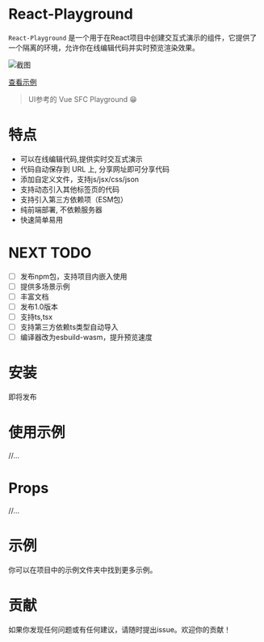 # React-Playground
`React-Playground` 是一个用于在React项目中创建交互式演示的组件，它提供了一个隔离的环境，允许你在线编辑代码并实时预览渲染效果。

![截图](https://raw.githubusercontent.com/fewismuch/react-playground/main/src/example/index.png)

[查看示例](https://fewismuch.github.io/react-playground) 

> UI参考的 Vue SFC Playground 😁

# 特点
- 可以在线编辑代码,提供实时交互式演示
- 代码自动保存到 URL 上, 分享网址即可分享代码
- 添加自定义文件，支持js/jsx/css/json
- 支持动态引入其他标签页的代码
- 支持引入第三方依赖项（ESM包）
- 纯前端部署, 不依赖服务器
- 快速简单易用

# NEXT TODO
- [ ] 发布npm包，支持项目内嵌入使用
- [ ] 提供多场景示例
- [ ] 丰富文档
- [ ] 发布1.0版本
- [ ] 支持ts,tsx
- [ ] 支持第三方依赖ts类型自动导入
- [ ] 编译器改为esbuild-wasm，提升预览速度

# 安装
即将发布

# 使用示例
//...

# Props
//...

# 示例
你可以在项目中的示例文件夹中找到更多示例。


# 贡献
如果你发现任何问题或有任何建议，请随时提出issue。欢迎你的贡献！
